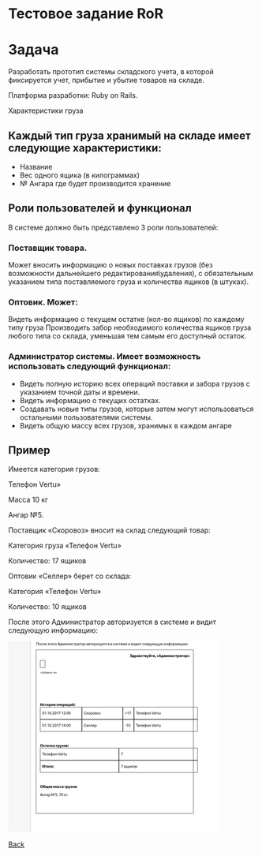 # Тестовое задание RoR
# Задача

Разработать прототип системы складского учета, в которой фиксируется учет, прибытие и убытие товаров на складе.

Платформа разработки: Ruby on Rails.

Характеристики груза

## Каждый тип груза хранимый на складе имеет следующие характеристики:

- Название
- Вес одного ящика (в килограммах)
- № Ангара где будет производится хранение

## Роли пользователей и функционал

В системе должно быть представлено 3 роли пользователей:

### Поставщик товара.
Может вносить информацию о новых поставках грузов (без возможности дальнейшего редактирования\удаления), с обязательным указанием типа поставляемого груза и количества ящиков (в штуках).

### Оптовик. Может:
Видеть информацию о текущем остатке (кол-во ящиков) по каждому типу груза
Производить забор необходимого количества ящиков груза любого типа со склада, уменьшая тем самым его доступный остаток.

### Администратор системы. Имеет возможность использовать следующий функционал:

- Видеть полную историю всех операций поставки и забора грузов с указанием точной даты и времени.
- Видеть информацию о текущих остатках.
- Создавать новые типы грузов, которые затем могут использоваться остальными пользователями системы.
- Видеть общую массу всех грузов, хранимых в каждом ангаре


## Пример

Имеется категория грузов:

Телефон Vertu»

Масса 10 кг

Ангар №5.

Поставщик «Скоровоз» вносит на склад следующий товар:

Категория груза «Телефон Vertu»

Количество: 17 ящиков

Оптовик «Селлер» берет со склада:

Категория «Телефон Vertu»

Количество: 10 ящиков

После этого Администратор авторизуется в системе и видит следующую информацию:

![image](https://github.com/niten2/test_tasks/blob/master/stock/image.png)

[Back](https://github.com/niten2/test_tasks)
